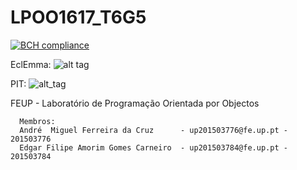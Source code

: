 # LPOO1617_T6G5

[![BCH compliance](https://bettercodehub.com/edge/badge/EdgarACarneiro/LPOO1617_T6G5?token=874e42d5cb83a1b90f5fd1aa166077fc6e98f4ab)](https://bettercodehub.com/)

EclEmma:
![alt tag](http://i.imgur.com/S3sGGmS.png)

PIT:
![alt_tag](http://imgur.com/h7aHgE8.png)

FEUP - Laboratório de Programação Orientada por Objectos

      Membros:
      André  Miguel Ferreira da Cruz      - up201503776@fe.up.pt - 201503776
      Edgar Filipe Amorim Gomes Carneiro  - up201503784@fe.up.pt - 201503784
